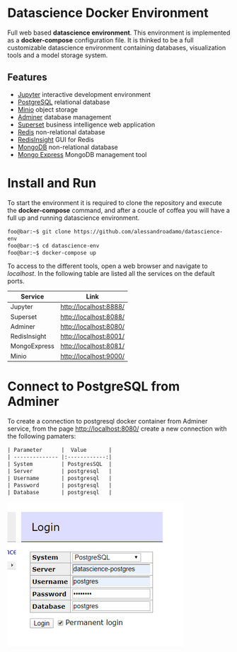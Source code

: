 # Datascience Docker Environment

Full web based **datascience environment**. This environment is implemented as a **docker-compose** configuration file.
It is thinked to be a full customizable datascience environment containing databases, visualization tools and a model storage system.

## Features
- [Jupyter](https://jupyter.org/) interactive development environment
- [PostgreSQL](https://www.postgresql.org/) relational database
- [Minio](https://min.io/) object storage
- [Adminer](https://www.adminer.org/) database management
- [Superset](https://superset.incubator.apache.org/) business intelligence web application
- [Redis](https://redis.io/) non-relational database
- [RedisInsight](https://redislabs.com/blog/redisinsight-gui/) GUI for Redis
- [MongoDB](https://www.mongodb.com/) non-relational database
- [Mongo Express](https://github.com/mongo-express/mongo-express) MongoDB management tool

# Install and Run
To start the environment it is required to clone the repository and execute the **docker-compose** command, and after a coucle of coffea you will have a full up and running datascience environment.
``` 
foo@bar:~$ git clone https://github.com/alessandroadamo/datascience-env
foo@bar:~$ cd datascience-env
foo@bar:~$ docker-compose up
```
To access to the different tools, open a web browser and navigate to *localhost*.
In the following table are listed all the services on the default ports.

| Service        | Link                                              | 
| -------------- |:-------------------------------------------------:| 
| Jupyter        | [http://localhost:8888/](http://localhost:8888/)  | 
| Superset       | [http://localhost:8088/](http://localhost:8088/)  | 
| Adminer        | [http://localhost:8080/](http://localhost:8080/)  | 
| RedisInsight   | [http://localhost:8001/](http://localhost:8001/)  | 
| MongoExpress   | [http://localhost:8081/](http://localhost:8081/)  | 
| Minio          | [http://localhost:9000/](http://localhost:9000/)  | 

# Connect to PostgreSQL from Adminer
To create a connection to postgresql docker container from Adminer service, from the page [http://localhost:8080/](http://localhost:8080/) create a new connection with the following pamaters:
```
| Parameter      |  Value       | 
| -------------- |:------------:| 
| System         | PostgresSQL  | 
| Server         | postgresql   | 
| Username       | postgresql   | 
| Password       | postgresql   | 
| Database       | postgresql   | 
```

![alt text](https://github.com/alessandroadamo/datascience-env/blob/master/img/adminer_postgres.PNG "Adminer connection creator")
